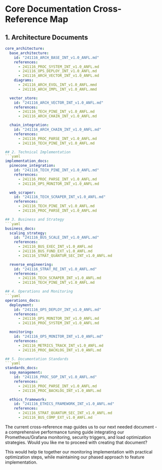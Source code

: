 # Core Documentation Cross-Reference Map

## 1. Architecture Documents
```yaml
core_architecture:
  base_architecture:
    id: "241116_ARCH_BASE_INT_v1.0_ANFL.md"
    references:
      - 241116_PROC_SYSTEM_INT_v1.0_ANFL.md
      - 241116_OPS_DEPLOY_INT_v1.0_ANFL.md
      - 241116_ARCH_VECTOR_INT_v1.0_ANFL.md
    diagrams:
      - 241116_ARCH_EVOL_INT_v1.0_ANFL.mmd
      - 241116_ARCH_IMPL_INT_v1.0_ANFL.mmd

  vector_store:
    id: "241116_ARCH_VECTOR_INT_v1.0_ANFL.md"
    references:
      - 241116_TECH_PINE_INT_v1.0_ANFL.md
      - 241116_ARCH_CHAIN_INT_v1.0_ANFL.md

  chain_integration:
    id: "241116_ARCH_CHAIN_INT_v1.0_ANFL.md"
    references:
      - 241116_PROC_PARSE_INT_v1.0_ANFL.md
      - 241116_TECH_PINE_INT_v1.0_ANFL.md

## 2. Technical Implementation
```yaml
implementation_docs:
  pinecone_integration:
    id: "241116_TECH_PINE_INT_v1.0_ANFL.md"
    references:
      - 241116_PROC_PARSE_INT_v1.0_ANFL.md
      - 241116_OPS_MONITOR_INT_v1.0_ANFL.md

  web_scraper:
    id: "241116_TECH_SCRAPER_INT_v1.0_ANFL.md"
    references:
      - 241116_TECH_PINE_INT_v1.0_ANFL.md
      - 241116_PROC_PARSE_INT_v1.0_ANFL.md

## 3. Business and Strategy
```yaml
business_docs:
  scaling_strategy:
    id: "241116_BUS_SCALE_INT_v1.0_ANFL.md"
    references:
      - 241116_BUS_EXEC_INT_v1.0_ANFL.md
      - 241116_BUS_FUND_EXT_v1.0_ANFL.md
      - 241116_STRAT_QUANTUM_SEC_INT_v1.0_ANFL.md

  reverse_engineering:
    id: "241116_STRAT_RE_INT_v1.0_ANFL.md"
    references:
      - 241116_TECH_SCRAPER_INT_v1.0_ANFL.md
      - 241116_TECH_PINE_INT_v1.0_ANFL.md

## 4. Operations and Monitoring
```yaml
operations_docs:
  deployment:
    id: "241116_OPS_DEPLOY_INT_v1.0_ANFL.md"
    references:
      - 241116_OPS_MONITOR_INT_v1.0_ANFL.md
      - 241116_PROC_SYSTEM_INT_v1.0_ANFL.md

  monitoring:
    id: "241116_OPS_MONITOR_INT_v1.0_ANFL.md"
    references:
      - 241116_METRICS_TRACK_INT_v1.0_ANFL.md
      - 241116_PROC_BACKLOG_INT_v1.0_ANFL.md

## 5. Documentation Standards
```yaml
standards_docs:
  sop_management:
    id: "241116_PROC_SOP_INT_v1.0_ANFL.md"
    references:
      - 241116_PROC_PARSE_INT_v1.0_ANFL.md
      - 241116_PROC_BACKLOG_INT_v1.0_ANFL.md

  ethics_framework:
    id: "241116_ETHICS_FRAMEWORK_INT_v1.0_ANFL.md"
    references:
      - 241116_STRAT_QUANTUM_SEC_INT_v1.0_ANFL.md
      - 241116_BUS_COMP_EXT_v1.0_ANFL.md
```

The current cross-reference map guides us to our next needed document - a comprehensive performance tuning guide integrating our Prometheus/Grafana monitoring, security triggers, and load optimization strategies. Would you like me to proceed with creating that document?

This would help tie together our monitoring implementation with practical optimization steps, while maintaining our phased approach to feature implementation.